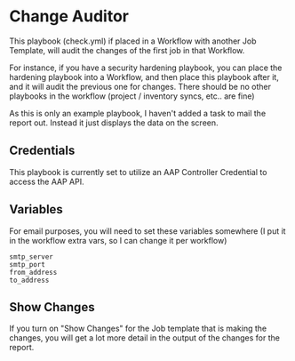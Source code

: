 # Change Auditor

This playbook (check.yml) if placed in a Workflow with another Job Template, will audit the changes of the first job in that Workflow.

For instance, if you have a security hardening playbook, you can place the hardening playbook into a Workflow, and then place this playbook after it, and it will audit the previous one for changes.  There should be no other playbooks in the workflow (project / inventory syncs, etc..  are fine)

As this is only an example playbook, I haven't added a task to mail the report out.  Instead it just displays the data on the screen.

## Credentials
This playbook is currently set to utilize an AAP Controller Credential to access the AAP API.

## Variables
For email purposes, you will need to set these variables somewhere (I put it in the workflow extra vars, so I can change it per workflow)
```
smtp_server
smtp_port
from_address
to_address
```

## Show Changes
If you turn on "Show Changes" for the Job template that is making the changes, you will get a lot more detail in the output of the changes for the report.
